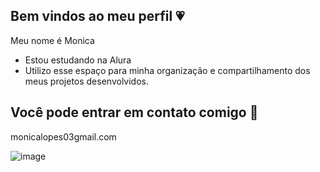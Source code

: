 ## Bem vindos ao meu perfil 💗

Meu nome é Monica

- Estou estudando na Alura
-  Utilizo esse espaço para minha organização e compartilhamento dos meus projetos desenvolvidos.

  ## Você pode entrar em contato comigo 📧

monicalopes03gmail.com

![image](https://github.com/monic4n/monic4n/assets/171036118/4a281116-c621-4bd3-85d4-cb9986806d76)
